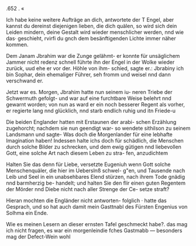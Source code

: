 .652 . «

Ich habe keine weitere Aufträge an dich, antwortete der T
Engel, aber kannst du dereinst diejenigen lieben, die dich
quälen, so wird sich dein Leiden mindern, deine Gestalt wird
wieder menschlicher werden, nnd wie das· geschieht, rvirfi du
gnch dem besänftigenden Lichte immer näher kommen.

Dem Janam Jbrahim war die Zunge gelähmt- er
konnte für unsäglichem Jammer nicht redenz schnell führte
ihn der Engel in der Wolke wieder zurück, uud ehe er vor
der. Höhle von ihm- schied, sagte er.: Jbrabiny ich bin
Sophar, dein ehemaliger Führer, seh fromm und weisel
nnd dann verschwand er.

Jetzt war es. Morgen, Jbrahim hatte nun seinem iu-
neren Triebe der Schwermuth gefolgt- und war auf eine
furchtbare Weise belehrt nnd gewarnt worden; von nun as
ward er ein noch besserer Regent als vorher, er regierte
lang nnd glücklich, nnd starb endlich ruhig und itn Friede-u

Die beiden Englander hatten mit Erstaunen der arabi-
schen Erzählung zugehorcht; nachdem sie nun geendigt war-
so wendete sithilson zu seinem Landsmann und sagte-
Was doch die Morgenlander für eine lebhafte Imagination
haben! Indessen halte ichs doch für schädlich, die Menschen
durch solche Bilder zu schrecken, und dem ewig gütigen nnd
liebevollen Gott, eine solche Art nach diesem Leben zu stra-
fen, anzudichtem

Halten Sie das denn für Liebe, versetzte Eugeniuh
wenn Gott solche Menschenquäler, die hier im Ueberslnß schwel-
g"en, und Tausende nach Leib und Seel in ein unabsehbares
Elend stürzen, nach ihrem Tode gnädig nnd barmherzig be-
handelt; und halten Sie den flir einen guten Regentem
der Mörder nnd Diebe nicht nach aller Strenge der Ce-
setze straft?

Hieran mochten die Engländer nicht antworten- folglich
· hatte das Gesprach, und so hat auch damit mein Gasttnabl
des Fürsten Engenius von Solhma ein Ende.

Wie es meinen Lesern an dieser ernsten Tafel geschmeckt
habe?. das mag ich nicht fragen, es war ein morgenleindie
fches Gastmabb — besonders mag der Defect-Wein wohl

